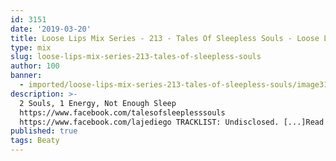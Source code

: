 ```yaml
---
id: 3151
date: '2019-03-20'
title: Loose Lips Mix Series - 213 - Tales Of Sleepless Souls - Loose Lips
type: mix
slug: loose-lips-mix-series-213-tales-of-sleepless-souls
author: 100
banner:
  - imported/loose-lips-mix-series-213-tales-of-sleepless-souls/image3151.jpeg
description: >-
  2 Souls, 1 Energy, Not Enough Sleep
  https://www.facebook.com/talesofsleeplesssouls
  https://www.facebook.com/lajediego TRACKLIST: Undisclosed. [...]Read More...
published: true
tags: Beaty
---
```

